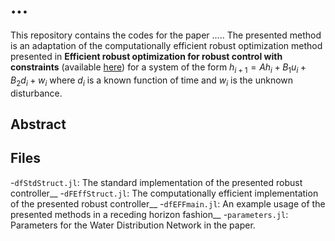 # ...

This repository contains the codes for the paper ..... The presented method is an adaptation of the computationally efficient robust optimization method presented in __Efficient robust optimization for robust control
with constraints__ (available [here](https://link.springer.com/article/10.1007/s10107-007-0096-6)) for a system of the form $` h_{i+1}= Ah_i + B_{1}u_i + B_{2} d_{i} + w_i`$ where $`d_{i}`$ is a known function of time and $`w_i`$ is the unknown disturbance.
## Abstract

## Files
-`dfStdStruct.jl`: The standard implementation of the presented robust controller__ 
-`dFEffStruct.jl`: The computationally efficient implementation of the presented robust controller__
-`dfEFFmain.jl`: An example usage of the presented methods in a receding horizon fashion__
-`parameters.jl`: Parameters for the Water Distribution Network in the paper.



